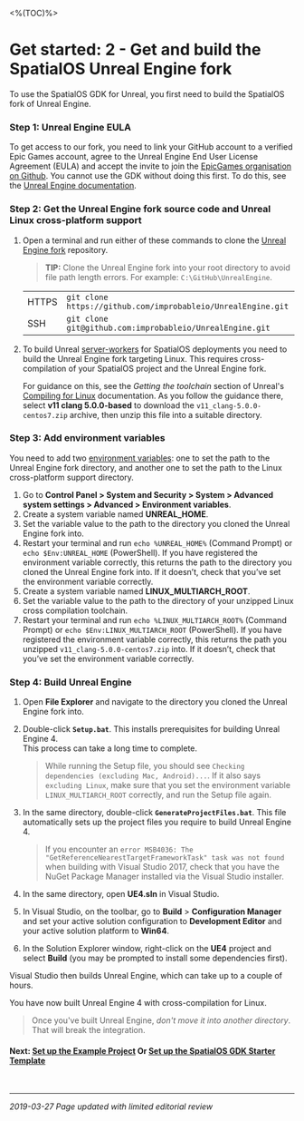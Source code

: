 <%(TOC)%>
# Get started: 2 - Get and build the SpatialOS Unreal Engine fork

To use the SpatialOS GDK for Unreal, you first need to build the SpatialOS fork of Unreal Engine.

### Step 1: Unreal Engine EULA

To get access to our fork, you need to link your GitHub account to a verified Epic Games account, agree to the Unreal Engine End User License Agreement (EULA) and accept the invite to join the [EpicGames organisation on Github](https://github.com/EpicGames). You cannot use the GDK without doing this first. To do this, see the [Unreal Engine documentation](https://www.unrealengine.com/en-US/ue4-on-github).

### Step 2: Get the Unreal Engine fork source code and Unreal Linux cross-platform support

1.  Open a terminal and run either of these commands to clone the [Unreal Engine fork](https://github.com/improbableio/UnrealEngine) repository.

    > **TIP:** Clone the Unreal Engine fork into your root directory to avoid file path length errors. For example: `C:\GitHub\UnrealEngine`. 

    |     |     |
    | --- | --- |
    | HTTPS | `git clone https://github.com/improbableio/UnrealEngine.git` |
    | SSH |`git clone git@github.com:improbableio/UnrealEngine.git`

2.  To build Unreal [server-workers]({{urlRoot}}/content/spatialos-concepts/workers-and-load-balancing#worker-instances-and-worker-types) for SpatialOS deployments you need to build the Unreal Engine fork targeting Linux. This requires cross-compilation of your SpatialOS project and the Unreal Engine fork.

    For guidance on this, see the _Getting the toolchain_ section of Unreal's [Compiling for Linux](https://wiki.unrealengine.com/Compiling_For_Linux) documentation. As you follow the guidance there, select **v11 clang 5.0.0-based** to download the `v11_clang-5.0.0-centos7.zip` archive, then unzip this file into a suitable directory.

### Step 3: Add environment variables

You need to add two [environment variables](https://docs.microsoft.com/en-us/windows/desktop/procthread/environment-variables): one to set the path to the Unreal Engine fork directory, and another one to set the path to the Linux cross-platform support directory.

1. Go to **Control Panel > System and Security > System > Advanced system settings > Advanced > Environment variables**.
2. Create a system variable named **UNREAL_HOME**.
3. Set the variable value to the path to the directory you cloned the Unreal Engine fork into.
4. Restart your terminal and run `echo %UNREAL_HOME%` (Command Prompt) or `echo $Env:UNREAL_HOME` (PowerShell). If you have registered the environment variable correctly, this returns the path to the directory you cloned the Unreal Engine fork into. If it doesn’t, check that you’ve set the environment variable correctly.
5. Create a system variable named **LINUX_MULTIARCH_ROOT**.
6. Set the variable value to the path to the directory of your unzipped Linux cross compilation toolchain.
7. Restart your terminal and run `echo %LINUX_MULTIARCH_ROOT%` (Command Prompt) or `echo $Env:LINUX_MULTIARCH_ROOT` (PowerShell). If you have registered the environment variable correctly, this returns the path you unzipped `v11_clang-5.0.0-centos7.zip` into. If it doesn’t, check that you’ve set the environment variable correctly.

### Step 4: Build Unreal Engine

1. Open **File Explorer** and navigate to the directory you cloned the Unreal Engine fork into.

1. Double-click **`Setup.bat`**.
This installs prerequisites for building Unreal Engine 4.<br>
This process can take a long time to complete.

	> While running the Setup file, you should see `Checking dependencies (excluding Mac, Android)...`. If it also says `excluding Linux`, make sure that you set the environment variable `LINUX_MULTIARCH_ROOT` correctly, and run the Setup file again.

1. In the same directory, double-click **`GenerateProjectFiles.bat`**. This file automatically sets up the project files you require to build Unreal Engine 4.<br/>

	> If you encounter an `error MSB4036: The "GetReferenceNearestTargetFrameworkTask" task was not found` when building with Visual Studio 2017, check that you have the NuGet Package Manager installed via the Visual Studio installer.	

1. In the same directory, open **UE4.sln** in Visual Studio.
1. In Visual Studio, on the toolbar, go to **Build** > **Configuration Manager** and set your active solution configuration to **Development Editor** and your active solution platform to **Win64**.
1. In the Solution Explorer window, right-click on the **UE4** project and select **Build** (you may be prompted to install some dependencies first). <br>

Visual Studio then builds Unreal Engine, which can take up to a couple of hours.

You have now built Unreal Engine 4 with cross-compilation for Linux.

> Once you've built Unreal Engine, *don't move it into another directory*. That will break the integration.

#### Next: [**Set up the Example Project**]({{urlRoot}}/content/get-started/example-project/exampleproject-intro)  Or  [**Set up the SpatialOS GDK Starter Template**]({{urlRoot}}/content/get-started/gdk-template)  

<br/>

------
_2019-03-27 Page updated with limited editorial review_
